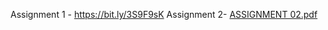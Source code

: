 Assignment 1 - https://bit.ly/3S9F9sK
Assignment 2- [ASSIGNMENT 02.pdf](https://github.com/IBM-EPBL/IBM-Project-11000-1659251744/files/9648390/ASSIGNMENT.02.pdf)
